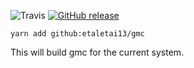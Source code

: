 ![Travis](https://img.shields.io/travis/etaletai13/gmc.svg?style=for-the-badge)
[![GitHub release](https://img.shields.io/github/release/etaletai13/gmc.svg?style=for-the-badge)](https://github.com/etaletai13/gmc/releases/tag/v1.5.1)

`yarn add github:etaletai13/gmc`

This will build gmc for the current system.
